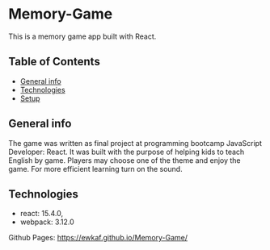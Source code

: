 # Memory-Game
This is a memory game app built with React.

## Table of Contents
* [General info](##General-info)
* [Technologies](##Technologies)
* [Setup](#setup)

## General info
The game was written as final project at programming bootcamp JavaScript Developer: React.
It was built with the purpose of helping kids to teach English by game. Players may choose one of the theme and enjoy the game. For more efficient learning turn on the sound.

## Technologies
* react: 15.4.0,
* webpack: 3.12.0

Github Pages: https://ewkaf.github.io/Memory-Game/
